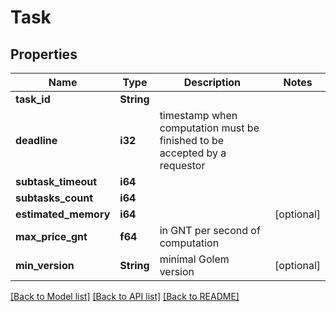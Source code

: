 # Task

## Properties
Name | Type | Description | Notes
------------ | ------------- | ------------- | -------------
**task_id** | **String** |  | 
**deadline** | **i32** | timestamp when computation must be finished to be accepted by a requestor  | 
**subtask_timeout** | **i64** |  | 
**subtasks_count** | **i64** |  | 
**estimated_memory** | **i64** |  | [optional] 
**max_price_gnt** | **f64** | in GNT per second of computation | 
**min_version** | **String** | minimal Golem version | [optional] 

[[Back to Model list]](../README.md#documentation-for-models) [[Back to API list]](../README.md#documentation-for-api-endpoints) [[Back to README]](../README.md)


